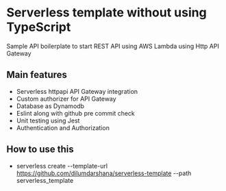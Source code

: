 # Serverless template without using TypeScript

Sample API boilerplate to start REST API using AWS Lambda using Http API Gateway

## Main features
 - Serverless httpapi API Gateway integration
 - Custom authorizer for API Gateway
 - Database as Dynamodb
 - Eslint along with github pre commit check
 - Unit testing using Jest
 - Authentication and Authorization

## How to use this
 - serverless create --template-url https://github.com/dilumdarshana/serverless-template --path serverless_template
